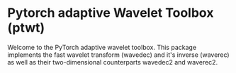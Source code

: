 # Pytorch adaptive Wavelet Toolbox (ptwt)
Welcome to the PyTorch adaptive wavelet toolbox.
This package implements the fast wavelet transform
(wavedec) and it's inverse (waverec)
as well as their two-dimensional counterparts
wavedec2 and waverec2.

